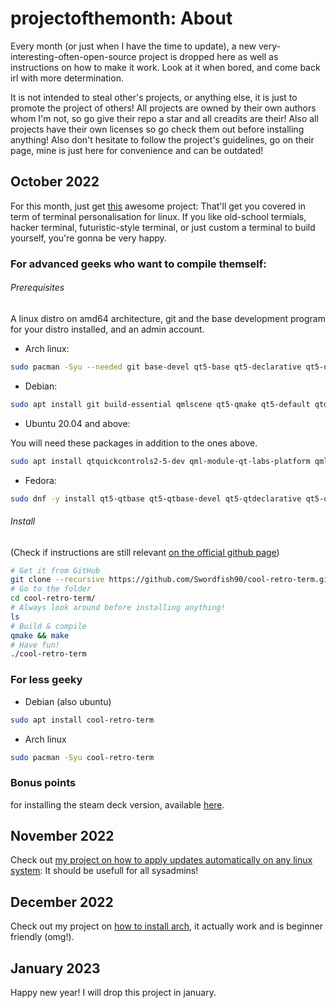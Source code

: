 # projectofthemonth: About

Every month (or just when I have the time to update), a new very-interesting-often-open-source project is dropped here as well as instructions on how to make it work. Look at it when bored, and come back irl with more determination.

It is not intended to steal other's projects, or anything else, it is just to promote the project of others! All projects are owned by their own authors whom I'm not, so go give their repo a star and all creadits are their! Also all projects have their own licenses so go check them out before installing anything!
Also don't hesitate to follow the project's guidelines, go on their page, mine is just here for convenience and can be outdated!

## October 2022

For this month, just get [this](https://github.com/Swordfish90/cool-retro-term) awesome project:
That'll get you covered in term of terminal personalisation for linux.
If you like old-school termials, hacker terminal, futuristic-style terminal, or just custom a terminal to build yourself, you're gonna be very happy.

### For advanced geeks who want to compile themself:

###### Prerequisites

A linux distro on amd64 architecture, git and the base development program for your distro installed, and an admin account.

* Arch linux:

```sh
sudo pacman -Syu --needed git base-devel qt5-base qt5-declarative qt5-quickcontrols qt5-graphicaleffects
```

* Debian:

```sh
sudo apt install git build-essential qmlscene qt5-qmake qt5-default qtdeclarative5-dev qml-module-qtquick-controls2 qml-module-qtgraphicaleffects qml-module-qtquick-dialogs qml-module-qtquick-localstorage qml-module-qtquick-window2 qml-module-qt-labs-settings qml-module-qt-labs-folderlistmodel
```

* Ubuntu 20.04 and above:

You will need these packages in addition to the ones above.

```sh
sudo apt install qtquickcontrols2-5-dev qml-module-qt-labs-platform qml-module-qtquick-controls qml-module-qtquick-layouts qml-module-qtquick-localstorage
```

* Fedora:

```sh
sudo dnf -y install qt5-qtbase qt5-qtbase-devel qt5-qtdeclarative qt5-qtdeclarative-devel qt5-qtgraphicaleffects qt5-qtquickcontrols redhat-rpm-config && sudo ln -s /usr/lib64/qt5/bin/qmake /usr/bin/qmake
```

###### Install

(Check if instructions are still relevant [on the official github page](https://github.com/Swordfish90/cool-retro-term/wiki/Build-Instructions-(Linux)))

```sh
# Get it from GitHub
git clone --recursive https://github.com/Swordfish90/cool-retro-term.git
# Go to the folder
cd cool-retro-term/
# Always look around before installing anything!
ls
# Build & compile
qmake && make
# Have fun!
./cool-retro-term
```

### For less geeky

* Debian (also ubuntu)

```sh
sudo apt install cool-retro-term
```

* Arch linux

```sh
sudo pacman -Syu cool-retro-term
```

### Bonus points

for installing the steam deck version, available [here](https://github.com/IncognitoMan/cool-retro-term).

## November 2022

Check out [my project on how to apply updates automatically on any linux system](https://github.com/Pingasmaster/autoUpdateLinux): 
It should be usefull for all sysadmins!

## December 2022

Check out my project on [how to install arch](https://github.com/Pingasmaster/archInstall/), it actually work and is beginner friendly (omg!).

## January 2023

Happy new year!
I will drop this project in january.
